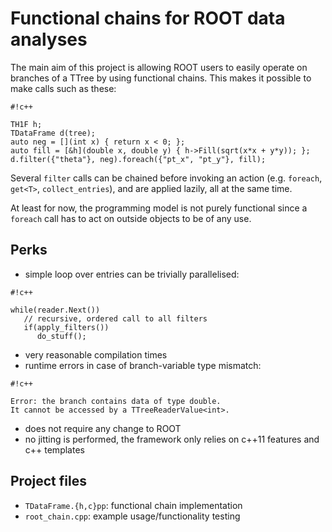 # Functional chains for ROOT data analyses
The main aim of this project is allowing ROOT users to easily operate on branches of a TTree by using functional chains.
This makes it possible to make calls such as these:

```
#!c++

TH1F h;
TDataFrame d(tree);
auto neg = [](int x) { return x < 0; };
auto fill = [&h](double x, double y) { h->Fill(sqrt(x*x + y*y)); };
d.filter({"theta"}, neg).foreach({"pt_x", "pt_y"}, fill);
```
Several `filter` calls can be chained before invoking an action (e.g. `foreach`, `get<T>`, `collect_entries`),
and are applied lazily, all at the same time.

At least for now, the programming model is not purely functional since a `foreach` call has to act on outside objects to be of any use.

## Perks
* simple loop over entries can be trivially parallelised:
```
#!c++

while(reader.Next())
   // recursive, ordered call to all filters                                              
   if(apply_filters())
      do_stuff();
```

* very reasonable compilation times
* runtime errors in case of branch-variable type mismatch:
```
#!c++

Error: the branch contains data of type double.
It cannot be accessed by a TTreeReaderValue<int>.
```

* does not require any change to ROOT
* no jitting is performed, the framework only relies on c++11 features and c++ templates


## Project files
* `TDataFrame.{h,c}pp`: functional chain implementation
* `root_chain.cpp`: example usage/functionality testing